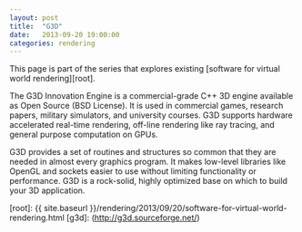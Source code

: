 ```yaml
---
layout: post
title:  "G3D"
date:   2013-09-20 19:00:00
categories: rendering
---
```


This page is part of the series that explores existing
[software for virtual world rendering][root].

The G3D Innovation Engine is a commercial-grade C++ 3D 
engine available as Open Source (BSD License). 
It is used in commercial games, research papers, 
military simulators, and university courses. G3D 
supports hardware accelerated real-time rendering, 
off-line rendering like ray tracing, and general 
purpose computation on GPUs.

G3D provides a set of routines and structures so 
common that they are needed in almost every 
graphics program. It makes low-level libraries like 
OpenGL and sockets easier to use without limiting 
functionality or performance. G3D is a rock-solid, 
highly optimized base on which to build your 
3D application. 

[root]: {{ site.baseurl }}/rendering/2013/09/20/software-for-virtual-world-rendering.html
[g3d]: (http://g3d.sourceforge.net/)
